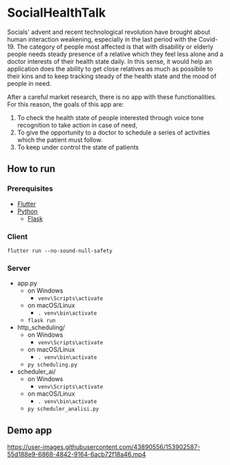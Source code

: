 # SocialHealthTalk
Socials' advent and recent technological revolution have brought about human interaction weakening, especially in the last period with the Covid-19. The category of people most affected is that with disability or elderly people needs steady presence of a relative which they feel less alone and a doctor interests of their health state daily. In this sense, it would help an application does the ability to get close relatives as much as possibile to their kins and to keep tracking steady of the health state and the mood of people in need. 

After a careful market research, there is no app with these functionalities. For this reason, the goals of this app are: 
1. To check the health state of people interested through voice tone recognition to take action in case of need,
2. To give the opportunity to a doctor to schedule a series of activities which the patient must follow.
3. To keep under control the state of patients

## How to run
### Prerequisites
- [Flutter](https://docs.flutter.dev/get-started/install)
- [Python](https://www.python.org/downloads/)
  - [Flask](https://flask.palletsprojects.com/en/2.0.x/installation/)

### Client
`flutter run --no-sound-null-safety`

### Server
- app.py
  - on Windows
    - `venv\Scripts\activate`
  - on macOS/Linux
    - `. venv\bin\activate`
  - `flask run`
- http_scheduling/
  - on Windows
    - `venv\Scripts\activate`
  - on macOS/Linux
    - `. venv\bin\activate`
  - `py scheduling.py`
- scheduler_ai/
  - on Windows
    - `venv\Scripts\activate`
  - on macOS/Linux
    - `. venv\bin\activate`
  - `py scheduler_analisi.py`

## Demo app


https://user-images.githubusercontent.com/43890556/153902587-55d188e9-6868-4842-9164-6acb72f18a46.mp4

